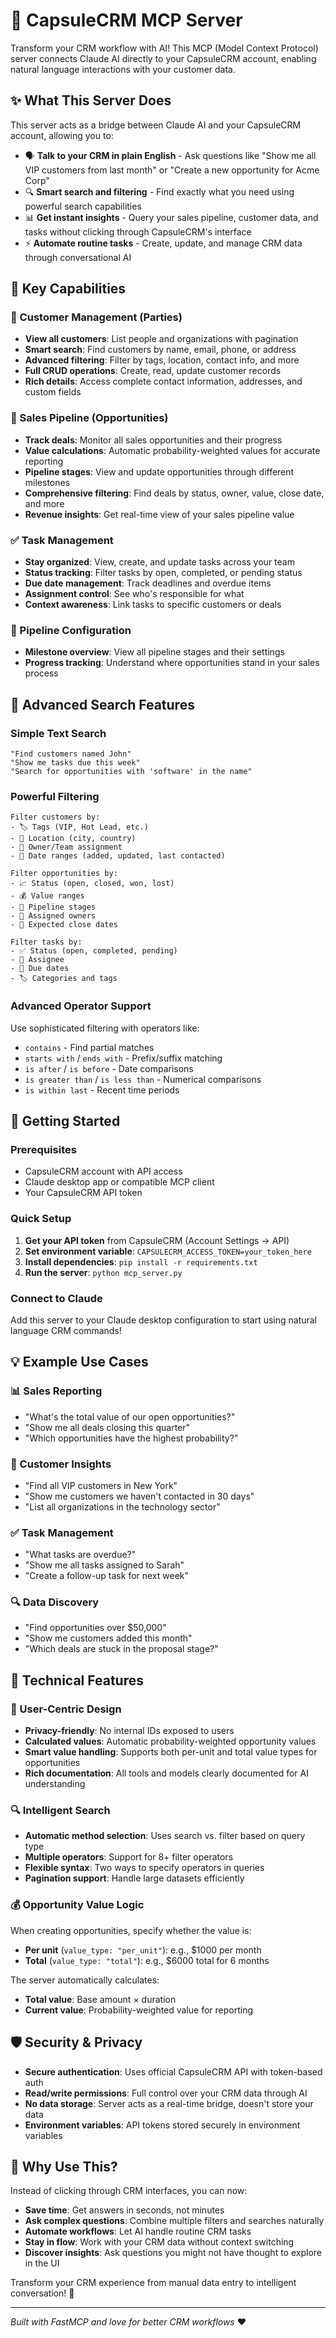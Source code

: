 # 🚀 CapsuleCRM MCP Server

Transform your CRM workflow with AI! This MCP (Model Context Protocol) server connects Claude AI directly to your CapsuleCRM account, enabling natural language interactions with your customer data.

## ✨ What This Server Does

This server acts as a bridge between Claude AI and your CapsuleCRM account, allowing you to:

- 🗣️ **Talk to your CRM in plain English** - Ask questions like "Show me all VIP customers from last month" or "Create a new opportunity for Acme Corp"
- 🔍 **Smart search and filtering** - Find exactly what you need using powerful search capabilities
- 📊 **Get instant insights** - Query your sales pipeline, customer data, and tasks without clicking through CapsuleCRM's interface
- ⚡ **Automate routine tasks** - Create, update, and manage CRM data through conversational AI

## 🎯 Key Capabilities

### 👥 Customer Management (Parties)
- **View all customers**: List people and organizations with pagination
- **Smart search**: Find customers by name, email, phone, or address
- **Advanced filtering**: Filter by tags, location, contact info, and more
- **Full CRUD operations**: Create, read, update customer records
- **Rich details**: Access complete contact information, addresses, and custom fields

### 💼 Sales Pipeline (Opportunities)
- **Track deals**: Monitor all sales opportunities and their progress
- **Value calculations**: Automatic probability-weighted values for accurate reporting
- **Pipeline stages**: View and update opportunities through different milestones
- **Comprehensive filtering**: Find deals by status, owner, value, close date, and more
- **Revenue insights**: Get real-time view of your sales pipeline value

### ✅ Task Management
- **Stay organized**: View, create, and update tasks across your team
- **Status tracking**: Filter tasks by open, completed, or pending status
- **Due date management**: Track deadlines and overdue items
- **Assignment control**: See who's responsible for what
- **Context awareness**: Link tasks to specific customers or deals

### 🎯 Pipeline Configuration
- **Milestone overview**: View all pipeline stages and their settings
- **Progress tracking**: Understand where opportunities stand in your sales process

## 🔧 Advanced Search Features

### Simple Text Search
```
"Find customers named John"
"Show me tasks due this week"
"Search for opportunities with 'software' in the name"
```

### Powerful Filtering
```
Filter customers by:
- 🏷️ Tags (VIP, Hot Lead, etc.)
- 📍 Location (city, country)
- 👤 Owner/Team assignment
- 📅 Date ranges (added, updated, last contacted)

Filter opportunities by:
- 📈 Status (open, closed, won, lost)
- 💰 Value ranges
- 🎯 Pipeline stages
- 👥 Assigned owners
- 📅 Expected close dates

Filter tasks by:
- ✅ Status (open, completed, pending)
- 👤 Assignee
- 📅 Due dates
- 🏷️ Categories and tags
```

### Advanced Operator Support
Use sophisticated filtering with operators like:
- `contains` - Find partial matches
- `starts with` / `ends with` - Prefix/suffix matching
- `is after` / `is before` - Date comparisons
- `is greater than` / `is less than` - Numerical comparisons
- `is within last` - Recent time periods

## 🚀 Getting Started

### Prerequisites
- CapsuleCRM account with API access
- Claude desktop app or compatible MCP client
- Your CapsuleCRM API token

### Quick Setup
1. **Get your API token** from CapsuleCRM (Account Settings → API)
2. **Set environment variable**: `CAPSULECRM_ACCESS_TOKEN=your_token_here`
3. **Install dependencies**: `pip install -r requirements.txt`
4. **Run the server**: `python mcp_server.py`

### Connect to Claude
Add this server to your Claude desktop configuration to start using natural language CRM commands!

## 💡 Example Use Cases

### 📊 Sales Reporting
- "What's the total value of our open opportunities?"
- "Show me all deals closing this quarter"
- "Which opportunities have the highest probability?"

### 👥 Customer Insights
- "Find all VIP customers in New York"
- "Show me customers we haven't contacted in 30 days"
- "List all organizations in the technology sector"

### ✅ Task Management
- "What tasks are overdue?"
- "Show me all tasks assigned to Sarah"
- "Create a follow-up task for next week"

### 🔍 Data Discovery
- "Find opportunities over $50,000"
- "Show me customers added this month"
- "Which deals are stuck in the proposal stage?"

## 🔧 Technical Features

### 🎯 User-Centric Design
- **Privacy-friendly**: No internal IDs exposed to users
- **Calculated values**: Automatic probability-weighted opportunity values
- **Smart value handling**: Supports both per-unit and total value types for opportunities
- **Rich documentation**: All tools and models clearly documented for AI understanding

### 🔍 Intelligent Search
- **Automatic method selection**: Uses search vs. filter based on query type
- **Multiple operators**: Support for 8+ filter operators
- **Flexible syntax**: Two ways to specify operators in queries
- **Pagination support**: Handle large datasets efficiently

### 💰 Opportunity Value Logic
When creating opportunities, specify whether the value is:
- **Per unit** (`value_type: "per_unit"`): e.g., $1000 per month
- **Total** (`value_type: "total"`): e.g., $6000 total for 6 months

The server automatically calculates:
- **Total value**: Base amount × duration
- **Current value**: Probability-weighted value for reporting

## 🛡️ Security & Privacy

- **Secure authentication**: Uses official CapsuleCRM API with token-based auth
- **Read/write permissions**: Full control over your CRM data through AI
- **No data storage**: Server acts as a real-time bridge, doesn't store your data
- **Environment variables**: API tokens stored securely in environment variables

## 🎉 Why Use This?

Instead of clicking through CRM interfaces, you can now:
- **Save time**: Get answers in seconds, not minutes
- **Ask complex questions**: Combine multiple filters and searches naturally
- **Automate workflows**: Let AI handle routine CRM tasks
- **Stay in flow**: Work with your CRM data without context switching
- **Discover insights**: Ask questions you might not have thought to explore in the UI

Transform your CRM experience from manual data entry to intelligent conversation! 🚀

---

*Built with FastMCP and love for better CRM workflows* ❤️